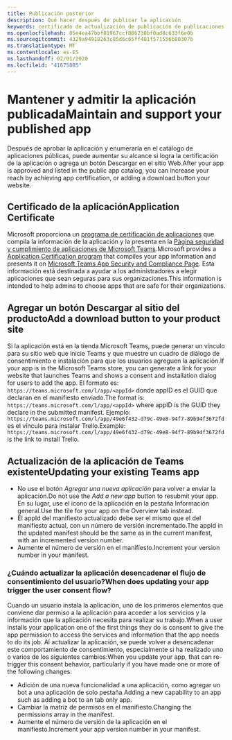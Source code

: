 ```yaml
---
title: Publicación posterior
description: Qué hacer después de publicar la aplicación
keywords: certificado de actualización de publicación de publicaciones de Teams
ms.openlocfilehash: 05e4ea47bbf81967ccf086230bf0ad8c633f6e0b
ms.sourcegitcommit: 4329a94918263c85d6c65ff401f571556b80307b
ms.translationtype: MT
ms.contentlocale: es-ES
ms.lasthandoff: 02/01/2020
ms.locfileid: "41675805"
---
```

# <a name="maintain-and-support-your-published-app"></a><span data-ttu-id="af9f9-104">Mantener y admitir la aplicación publicada</span><span class="sxs-lookup"><span data-stu-id="af9f9-104">Maintain and support your published app</span></span> 

<span data-ttu-id="af9f9-105">Después de aprobar la aplicación y enumerarla en el catálogo de aplicaciones públicas, puede aumentar su alcance si logra la certificación de la aplicación o agrega un botón Descargar en el sitio Web.</span><span class="sxs-lookup"><span data-stu-id="af9f9-105">After your app is approved and listed in the public app catalog, you can increase your reach by achieving app certification, or adding a download button your website.</span></span>

## <a name="application-certificate"></a><span data-ttu-id="af9f9-106">Certificado de la aplicación</span><span class="sxs-lookup"><span data-stu-id="af9f9-106">Application Certificate</span></span>

<span data-ttu-id="af9f9-107">Microsoft proporciona un [programa de certificación de aplicaciones](./application-certification.md) que compila la información de la aplicación y la presenta en la [Página seguridad y cumplimiento de aplicaciones de Microsoft Teams](https://aka.ms/AppCertification).</span><span class="sxs-lookup"><span data-stu-id="af9f9-107">Microsoft provides a [Application Certification program](./application-certification.md) that compiles your app information and presents it on [Microsoft Teams App Security and Compliance Page](https://aka.ms/AppCertification).</span></span> <span data-ttu-id="af9f9-108">Esta información está destinada a ayudar a los administradores a elegir aplicaciones que sean seguras para sus organizaciones.</span><span class="sxs-lookup"><span data-stu-id="af9f9-108">This information is intended to help admins to choose apps that are safe for their organizations.</span></span>

## <a name="add-a-download-button-to-your-product-site"></a><span data-ttu-id="af9f9-109">Agregar un botón Descargar al sitio del producto</span><span class="sxs-lookup"><span data-stu-id="af9f9-109">Add a download button to your product site</span></span>

<span data-ttu-id="af9f9-110">Si la aplicación está en la tienda Microsoft Teams, puede generar un vínculo para su sitio web que inicie Teams y que muestre un cuadro de diálogo de consentimiento e instalación para que los usuarios agreguen la aplicación.</span><span class="sxs-lookup"><span data-stu-id="af9f9-110">If your app is in the Microsoft Teams store, you can generate a link for your website that launches Teams and shows a consent and installation dialog for users to add the app.</span></span>
<span data-ttu-id="af9f9-111">El formato es: `https://teams.microsoft.com/l/app/<appId>` donde appID es el GUID que declaran en el manifiesto enviado.</span><span class="sxs-lookup"><span data-stu-id="af9f9-111">The format is:  `https://teams.microsoft.com/l/app/<appId>` where appID is the GUID they declare in the submitted manifest.</span></span>
<span data-ttu-id="af9f9-112">Ejemplo: `https://teams.microsoft.com/l/app/49e6f432-d79c-49e8-94f7-89b94f3672fd` es el vínculo para instalar Trello.</span><span class="sxs-lookup"><span data-stu-id="af9f9-112">Example: `https://teams.microsoft.com/l/app/49e6f432-d79c-49e8-94f7-89b94f3672fd` is the link to install Trello.</span></span>

## <a name="updating-your-existing-teams-app"></a><span data-ttu-id="af9f9-113">Actualización de la aplicación de Teams existente</span><span class="sxs-lookup"><span data-stu-id="af9f9-113">Updating your existing Teams app</span></span>

* <span data-ttu-id="af9f9-114">No use el botón *Agregar una nueva aplicación* para volver a enviar la aplicación.</span><span class="sxs-lookup"><span data-stu-id="af9f9-114">Do not use the *Add a new app* button to resubmit your app.</span></span> <span data-ttu-id="af9f9-115">En su lugar, use el icono de la aplicación en la pestaña Información general.</span><span class="sxs-lookup"><span data-stu-id="af9f9-115">Use the tile for your app on the Overview tab instead.</span></span>
* <span data-ttu-id="af9f9-116">El appId del manifiesto actualizado debe ser el mismo que el del manifiesto actual, con un número de versión incrementado.</span><span class="sxs-lookup"><span data-stu-id="af9f9-116">The appId in the updated manifest should be the same as in the current manifest, with an incremented version number.</span></span>
* <span data-ttu-id="af9f9-117">Aumente el número de versión en el manifiesto.</span><span class="sxs-lookup"><span data-stu-id="af9f9-117">Increment your version number in your manifest.</span></span>

### <a name="when-does-updating-your-app-trigger-the-user-consent-flow"></a><span data-ttu-id="af9f9-118">¿Cuándo actualizar la aplicación desencadenar el flujo de consentimiento del usuario?</span><span class="sxs-lookup"><span data-stu-id="af9f9-118">When does updating your app trigger the user consent flow?</span></span>

<span data-ttu-id="af9f9-119">Cuando un usuario instala la aplicación, uno de los primeros elementos que conviene dar permiso a la aplicación para acceder a los servicios y la información que la aplicación necesita para realizar su trabajo.</span><span class="sxs-lookup"><span data-stu-id="af9f9-119">When a user installs your application one of the first things they do is consent to give the app permission to access the services and information that the app needs to do its job.</span></span> <span data-ttu-id="af9f9-120">Al actualizar la aplicación, se puede volver a desencadenar este comportamiento de consentimiento, especialmente si ha realizado uno o varios de los siguientes cambios:</span><span class="sxs-lookup"><span data-stu-id="af9f9-120">When you update your app, that can re-trigger this consent behavior, particularly if you have made one or more of the following changes:</span></span>

* <span data-ttu-id="af9f9-121">Adición de una nueva funcionalidad a una aplicación, como agregar un bot a una aplicación de solo pestaña.</span><span class="sxs-lookup"><span data-stu-id="af9f9-121">Adding a new capability to an app such as adding a bot to an tab only app.</span></span>
* <span data-ttu-id="af9f9-122">Cambiar la matriz de permisos en el manifiesto.</span><span class="sxs-lookup"><span data-stu-id="af9f9-122">Changing the permissions array in the manifest.</span></span>
* <span data-ttu-id="af9f9-123">Aumente el número de versión de la aplicación en el manifiesto.</span><span class="sxs-lookup"><span data-stu-id="af9f9-123">Increment your app version number in your manifest.</span></span>
